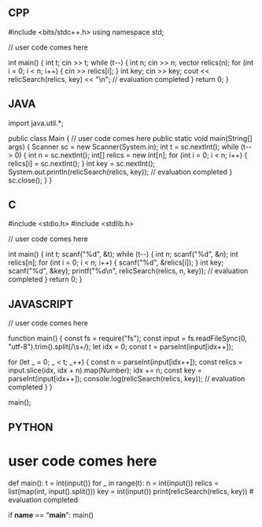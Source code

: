 ## CPP

#include <bits/stdc++.h>
using namespace std;

// user code comes here

int main() {
    int t;
    cin >> t;
    while (t--) {
        int n;
        cin >> n;
        vector<int> relics(n);
        for (int i = 0; i < n; i++) {
            cin >> relics[i];
        }
        int key;
        cin >> key;
        cout << relicSearch(relics, key) << "\n";
        // evaluation completed
    }
    return 0;
}


## JAVA

import java.util.*;

public class Main {
    // user code comes here
    public static void main(String[] args) {
        Scanner sc = new Scanner(System.in);
        int t = sc.nextInt();
        while (t-- > 0) {
            int n = sc.nextInt();
            int[] relics = new int[n];
            for (int i = 0; i < n; i++) {
                relics[i] = sc.nextInt();
            }
            int key = sc.nextInt();
            System.out.println(relicSearch(relics, key));
            // evaluation completed
        }
        sc.close();
    }
}


## C

#include <stdio.h>
#include <stdlib.h>

// user code comes here

int main() {
    int t;
    scanf("%d", &t);
    while (t--) {
        int n;
        scanf("%d", &n);
        int relics[n];
        for (int i = 0; i < n; i++) {
            scanf("%d", &relics[i]);
        }
        int key;
        scanf("%d", &key);
        printf("%d\n", relicSearch(relics, n, key));
        // evaluation completed
    }
    return 0;
}


## JAVASCRIPT

// user code comes here

function main() {
  const fs = require("fs");
  const input = fs.readFileSync(0, "utf-8").trim().split(/\s+/);
  let idx = 0;
  const t = parseInt(input[idx++]);

  for (let _ = 0; _ < t; _++) {
    const n = parseInt(input[idx++]);
    const relics = input.slice(idx, idx + n).map(Number);
    idx += n;
    const key = parseInt(input[idx++]);
    console.log(relicSearch(relics, key));
    // evaluation completed
  }
}

main();


## PYTHON

# user code comes here

def main():
    t = int(input())
    for _ in range(t):
        n = int(input())
        relics = list(map(int, input().split()))
        key = int(input())
        print(relicSearch(relics, key))
        # evaluation completed

if __name__ == "__main__":
    main()
